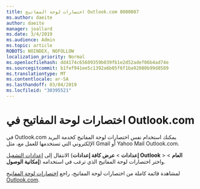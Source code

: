 ```yaml
---
title: اختصارات لوحة المفاتيح Outlook.com 8000087
ms.author: daeite
author: daeite
manager: joallard
ms.date: 3/4/2019
ms.audience: Admin
ms.topic: article
ROBOTS: NOINDEX, NOFOLLOW
localization_priority: Normal
ms.openlocfilehash: dd4174c65609359b039fb1e2d52adef06b4ad74e
ms.sourcegitcommit: b1fef941ee5c1392a6b05f6f1ba92080b99d8589
ms.translationtype: MT
ms.contentlocale: ar-SA
ms.lasthandoff: 03/04/2019
ms.locfileid: "30395521"
---
```

# <a name="keyboard-shortcuts-in-outlookcom"></a>اختصارات لوحة المفاتيح في Outlook.com

في Outlook.com يمكنك استخدام نفس اختصارات لوحة المفاتيح كخدمة البريد الإلكتروني التي تستخدمها للعمل مع، مثل Gmail أو Yahoo Mail Outlook.com.

الانتقال إلى [إعدادات التشغيل](https://go.microsoft.com/fwlink/?linkid=2080840) (**إعدادات** > **عرض كافة إعدادات Outlook** > **العام** > **إمكانية الوصول**) واختر اختصارات لوحة المفاتيح الذي ترغب في استخدامه.

لمشاهدة قائمة كاملة من اختصارات لوحة المفاتيح، راجع [اختصارات لوحة المفاتيح Outlook.com](https://support.office.com/article/708d907e-4398-4fc6-9a9a-4fc72bccec16).